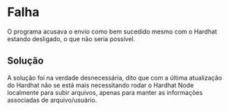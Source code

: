 <h1>Falha</h1>
O programa acusava o envio como bem sucedido mesmo com o Hardhat estando desligado, o que não seria possível.

<h2>Solução</h2>
A solução foi na verdade desnecessária, dito que com a última atualização do Hardhat não se está mais necessitando rodar o Hardhat Node localmente para subir arquivos, apenas para manter as informações associadas de arquivo/usuário.
